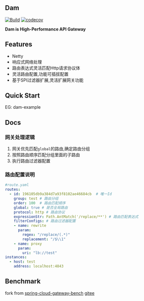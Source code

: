 ## Dam
[![Build](https://github.com/cyejing/dam/actions/workflows/ci.yml/badge.svg)](https://github.com/cyejing/dam/actions/workflows/ci.yml)
[![codecov](https://codecov.io/gh/cyejing/dam/branch/master/graph/badge.svg?token=MLU4076I9A)](https://codecov.io/gh/cyejing/dam)

**Dam is High-Performance API Gateway**

## Features
* Netty
* 响应式网络处理
* 路由表达式灵活匹配Http请求协议体
* 灵活路由配置,功能可插拔配置  
* 基于SPI过滤器扩展,灵活扩展网关功能

## Quick Start
EG: dam-example

## Docs
### 网关处理逻辑
1. 网关优先匹配``global``的路由,确定路由分组
2. 按照路由顺序匹配分组里面的子路由
3. 执行路由过滤器配置
### 路由配置说明
```yaml
#route.yaml
routes:
  - id: 196105db9a384d7a93f8102ae46684cb  # 唯一Id
    group: test # 路由分组
    order: 100  # 路由匹配顺序
    global: true # 是否全局路由
    protocol: http # 路由协议
    expressionStr: Path.AntMatch('/replace/**') # 路由匹配表达式
    filterConfigs: # 路由过滤器配置
    - name: rewrite
      param:
        regex: "/replace/(.*)"
        replacement: "/$\\1"
    - name: proxy
      param:
        uri: "lb://test"
instances:
  - host: test
    address: localhost:4843 
```

## Benchmark
fork from [spring-cloud-gateway-bench](https://github.com/cyejing/spring-cloud-gateway-bench) [gitee](https://gitee.com/cyejing/spring-cloud-gateway-bench)
